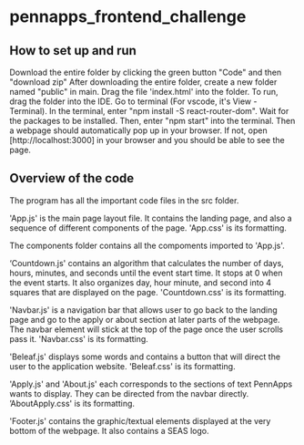 # pennapps_frontend_challenge


## How to set up and run



Download the entire folder by clicking the green button "Code" and then "download zip" After downloading the entire folder, create a new folder named "public" in main. Drag the file 'index.html' into the folder. To run, drag the folder into the IDE. Go to terminal (For vscode, it's View - Terminal). In the terminal, enter "npm install -S react-router-dom". Wait for the packages to be installed. Then, enter "npm start" into the terminal. Then a webpage should automatically pop up in your browser. If not, open [http://localhost:3000] in your browser and you should be able to see the page.

## Overview of the code

The program has all the important code files in the src folder. 

'App.js' is the main page layout file. It contains the landing page, and also a sequence of different components of the page. 'App.css' is its formatting.

The components folder contains all the compoments imported to 'App.js'. 

   ‘Countdown.js' contains an algorithm that calculates the number of days, hours, minutes, and seconds until the event start time. It stops at 0 when the event starts. It also organizes day, hour minute, and second into 4 squares that are displayed on the page. 'Countdown.css' is its formatting.

   'Navbar.js' is a navigation bar that allows user to go back to the landing page and go to the apply or about section at later parts of the webpage. The navbar element will stick at the top of the page once the user scrolls pass it. 'Navbar.css' is its formatting.

   'Beleaf.js' displays some words and contains a button that will direct the user to the application website. 'Beleaf.css' is its formatting.

   'Apply.js' and 'About.js' each corresponds to the sections of text PennApps wants to display. They can be directed from the navbar directly. ’AboutApply.css' is its formatting.

   'Footer.js' contains the graphic/textual elements displayed at the very bottom of the webpage. It also contains a SEAS logo. 
